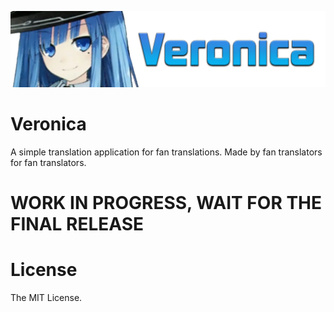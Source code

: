![](https://raw.githubusercontent.com/Darkmet98/Veronica/master/src/assets/images/logo.png)
# Veronica
A simple translation application for fan translations. 
Made by fan translators for fan translators.

# WORK IN PROGRESS, WAIT FOR THE FINAL RELEASE

# License

The MIT License.
